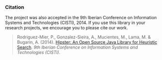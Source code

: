 ### Citation

The project was also accepted in the 9th Iberian Conference on Information Systems and Technologies (CISTI), 2014. 
If you use this library in your research projects, we encourage you to please cite our work. 

> Rodriguez-Mier, P., Gonzalez-Sieira, A., Mucientes, M., Lama, M. & Bugarin, A. (2014). 
[Hipster: An Open Source Java Library for Heuristic Search](#). 
*9th Iberian Conference on Information Systems and Technologies (CISTI)*.

<script src="https://gist.github.com/pablormier/945a3c2a80da630f44b8.js"></script>